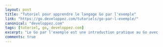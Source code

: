 ```yaml
---
layout: post
title: "Tutoriel pour apprendre le langage Go par l'exemple"
link: "https://go.developpez.com/tutoriels/go-par-l-exemple/"
canonical: "developpez.com"
tags: [tutoriel, go, developpez.com]
excerpt: "Le Go par l'exemple est une introduction pratique au Go avec des programmes d'exemple annotés, par Clément Keirua."
comments: true
---
```

